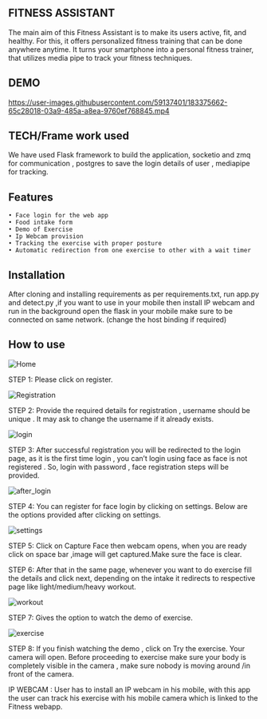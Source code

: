 ## FITNESS ASSISTANT

The main aim of this Fitness Assistant is to make its users active, fit, and healthy. For this, it offers personalized fitness training that can be done anywhere anytime. It turns your smartphone into a personal fitness trainer, that utilizes media pipe to track your fitness techniques.

## DEMO

https://user-images.githubusercontent.com/59137401/183375662-65c28018-03a9-485a-a8ea-9760ef768845.mp4

## TECH/Frame work used

We have used Flask framework to build the application, socketio and zmq for communication , postgres to save the login details of user , mediapipe for tracking.

## Features

    • Face login for the web app
    • Food intake form 
    • Demo of Exercise
    • Ip Webcam provision
    • Tracking the exercise with proper posture
    • Automatic redirection from one exercise to other with a wait timer

## Installation

After cloning and installing requirements as per requirements.txt, run app.py and detect.py ,if you want to use in your mobile then install IP webcam and run in the background open the flask in your mobile make sure to be connected on same network. (change the host binding if required)

## How to use

![Home](https://user-images.githubusercontent.com/59137401/175223854-d55554ea-cac2-4741-a71d-e942ed5c5523.png)

STEP 1: Please click on register.

![Registration](https://user-images.githubusercontent.com/59137401/175223941-015df08c-1574-4811-943e-3416a3240032.png)

STEP 2: Provide the required details for registration , username should be unique . It may ask to change the username if it already exists.

![login](https://user-images.githubusercontent.com/59137401/175223969-cb66bfb2-e081-4ff9-8cb7-fcd8fae2002c.png)

STEP 3: After successful registration  you will be redirected to the login page, as it is the first time login , you can’t login using face as face is not registered . So, login with password , face registration steps will be provided.

![after_login](https://user-images.githubusercontent.com/59137401/175224058-ec40c557-fa80-4d82-a04c-d1a998abd7e4.png)

STEP 4: You can register for face login by clicking on settings. Below are the options provided after clicking on settings.

![settings](https://user-images.githubusercontent.com/59137401/175224099-ad9d83ac-f79b-46a8-a009-c763568089d8.png)

STEP 5: Click on Capture Face then webcam opens, when you are ready click on space bar ,image will get captured.Make sure the face is clear.

STEP 6: After that in the same page, whenever you want to do exercise fill the details and click next, depending on the intake it redirects to respective page like light/medium/heavy workout.

![workout](https://user-images.githubusercontent.com/59137401/175224241-ab828b22-19c6-4ebe-9cc1-5d20aaf84628.png)

STEP 7: Gives the option to watch the demo of exercise.

![exercise](https://user-images.githubusercontent.com/59137401/175224177-4f55d0bf-7773-41de-92a4-9b3f54148a5b.png)

STEP 8: If you finish watching the demo , click on Try the exercise. Your camera will open.
Before proceeding to exercise make sure your body is completely visible in the camera , make sure nobody is moving around /in front of the camera.

IP WEBCAM :
User has to install an IP webcam in his mobile, with this app the user can track his exercise with his mobile camera which is linked to the Fitness webapp.

